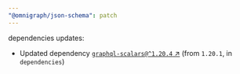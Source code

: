 ```yaml
---
"@omnigraph/json-schema": patch
---
```

dependencies updates:
  - Updated dependency [`graphql-scalars@^1.20.4` ↗︎](https://www.npmjs.com/package/graphql-scalars/v/1.20.4) (from `1.20.1`, in `dependencies`)
